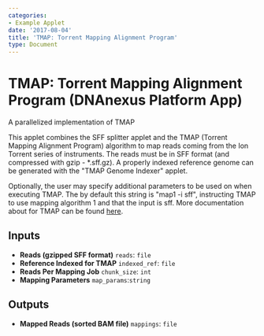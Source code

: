 ```yaml
---
categories:
- Example Applet
date: '2017-08-04'
title: 'TMAP: Torrent Mapping Alignment Program'
type: Document
---
```

<!-- dx-header -->
# TMAP: Torrent Mapping Alignment Program (DNAnexus Platform App)

A parallelized implementation of TMAP

<!-- /dx-header -->

This applet combines the SFF splitter applet and the TMAP (Torrent Mapping Alignment Program) algorithm to map reads coming from the Ion Torrent series of instruments.  The reads must be in SFF format (and compressed with gzip - *.sff.gz).  A properly indexed reference genome can be generated with the "TMAP Genome Indexer" applet.  

Optionally, the user may specify additional parameters to be used on when executing TMAP.  The by default this string is "map1 -i sff", instructing TMAP to use mapping algorithm 1 and that the input is sff.  More documentation about for TMAP can be found [here](https://github.com/iontorrent/TMAP).

## Inputs

* **Reads (gzipped SFF format)** ``reads``: ``file``
* **Reference Indexed for TMAP** ``indexed_ref``: ``file``
* **Reads Per Mapping Job** ``chunk_size``: ``int``
* **Mapping Parameters** ``map_params``:``string``

## Outputs

* **Mapped Reads (sorted BAM file)** ``mappings``: ``file``
